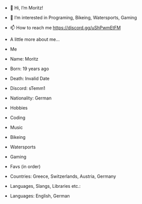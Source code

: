 - 👋 Hi, I’m Moritz!
- 👀 I’m interested in Programing, Bikeing, Watersports, Gaming
- 📫 How to reach me https://discord.gg/uShPwmEtFM
  
- A little more about me...
- Me
- Name: Moritz
- Born: 19 years ago
- Death: Invalid Date
- Discord: sTemm1
- Nationality: German

- Hobbies
- Coding
- Music
- Bikeing
- Watersports
- Gaming

- Favs (in order)
- Countries: Greece, Switzerlands, Austria, Germany
- Languages, Slangs, Libraries etc.:
- Languages: English, German

<!---
Stemmi20/Stemmi20 is a ✨ special ✨ repository because its `README.md` (this file) appears on your GitHub profile.
You can click the Preview link to take a look at your changes.
--->
